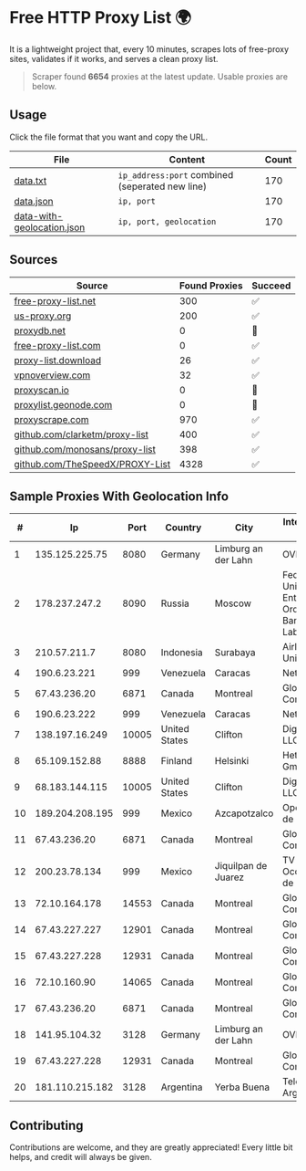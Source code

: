 
# Free HTTP Proxy List 🌍

It is a lightweight project that, every 10 minutes, scrapes lots of free-proxy sites, validates if it works, and serves a clean proxy list.


> Scraper found **6654** proxies at the latest update. Usable proxies are below.

## Usage

Click the file format that you want and copy the URL.


|File|Content|Count|
|----|-------|-----|
|[data.txt](https://raw.githubusercontent.com/themiralay/Proxy-List-World/master/data.txt)|`ip_address:port` combined (seperated new line)|170|
|[data.json](https://raw.githubusercontent.com/themiralay/Proxy-List-World/master/data.json)|`ip, port`|170|
|[data-with-geolocation.json](https://raw.githubusercontent.com/themiralay/Proxy-List-World/master/data-with-geolocation.json)|`ip, port, geolocation`|170|

## Sources

|Source|Found Proxies|Succeed|
|------|-------------|-------|
|[free-proxy-list.net](https://free-proxy-list.net)|300|✅|
|[us-proxy.org](https://www.us-proxy.org)|200|✅|
|[proxydb.net](http://proxydb.net)|0|🚫|
|[free-proxy-list.com](https://free-proxy-list.com/?page=&port=&type%5B%5D=http&type%5B%5D=https&up_time=0&search=Search)|0|✅|
|[proxy-list.download](https://www.proxy-list.download/HTTP)|26|✅|
|[vpnoverview.com](https://vpnoverview.com/privacy/anonymous-browsing/free-proxy-servers)|32|✅|
|[proxyscan.io](https://www.proxyscan.io)|0|🚫|
|[proxylist.geonode.com](https://proxylist.geonode.com/api/proxy-list?limit=300&page=1&sort_by=lastChecked&sort_type=desc&protocols=http,https)|0|🚫|
|[proxyscrape.com](https://api.proxyscrape.com/v2/?request=displayproxies&protocol=http&timeout=10000&country=all&ssl=all&anonymity=all)|970|✅|
|[github.com/clarketm/proxy-list](https://raw.githubusercontent.com/clarketm/proxy-list/master/proxy-list-raw.txt)|400|✅|
|[github.com/monosans/proxy-list](https://raw.githubusercontent.com/monosans/proxy-list/main/proxies/http.txt)|398|✅|
|[github.com/TheSpeedX/PROXY-List](https://raw.githubusercontent.com/TheSpeedX/PROXY-List/master/http.txt)|4328|✅|


## Sample Proxies With Geolocation Info

|#|Ip|Port|Country|City|Internet Service Provider|
|-|--|----|-------|----|-------------------------|
|1|135.125.225.75|8080|Germany|Limburg an der Lahn|OVH SAS|
|2|178.237.247.2|8090|Russia|Moscow|Federal State Unitary Enterprise of the Order of the Red Banner of Labour "Russ|
|3|210.57.211.7|8080|Indonesia|Surabaya|Airlangga University|
|4|190.6.23.221|999|Venezuela|Caracas|Net Uno|
|5|67.43.236.20|6871|Canada|Montreal|GloboTech Communications|
|6|190.6.23.222|999|Venezuela|Caracas|Net Uno|
|7|138.197.16.249|10005|United States|Clifton|DigitalOcean, LLC|
|8|65.109.152.88|8888|Finland|Helsinki|Hetzner Online GmbH|
|9|68.183.144.115|10005|United States|Clifton|DigitalOcean, LLC|
|10|189.204.208.195|999|Mexico|Azcapotzalco|Operbes, S.A. de C.V.|
|11|67.43.236.20|6871|Canada|Montreal|GloboTech Communications|
|12|200.23.78.134|999|Mexico|Jiquilpan de Juarez|TV Rey de Occidente, S.A. de C.V.|
|13|72.10.164.178|14553|Canada|Montreal|GloboTech Communications|
|14|67.43.227.227|12901|Canada|Montreal|GloboTech Communications|
|15|67.43.227.228|12931|Canada|Montreal|GloboTech Communications|
|16|72.10.160.90|14065|Canada|Montreal|GloboTech Communications|
|17|67.43.236.20|6871|Canada|Montreal|GloboTech Communications|
|18|141.95.104.32|3128|Germany|Limburg an der Lahn|OVH SAS|
|19|67.43.227.228|12931|Canada|Montreal|GloboTech Communications|
|20|181.110.215.182|3128|Argentina|Yerba Buena|Telecom Argentina S.A.|



## Contributing

Contributions are welcome, and they are greatly appreciated! Every
little bit helps, and credit will always be given.

